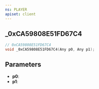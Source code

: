 ```yaml
---
ns: PLAYER
apiset: client
---
```

## _0xCA59808E51FD67C4

```c
// 0xCA59808E51FD67C4
void _0xCA59808E51FD67C4(Any p0, Any p1);
```


## Parameters
* **p0**:
* **p1**: